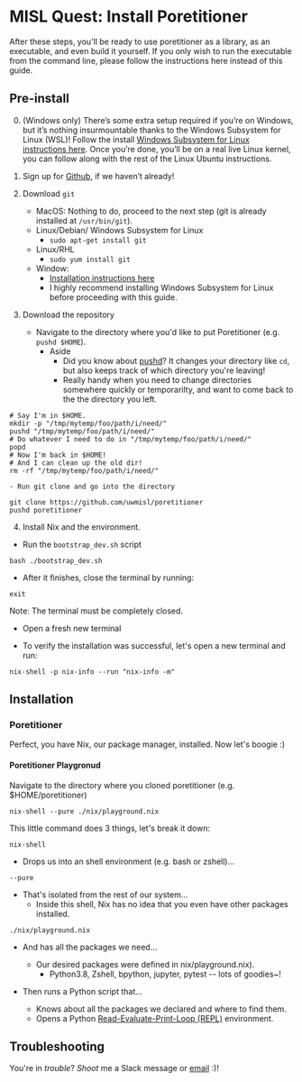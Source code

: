 # MISL Quest: Install Poretitioner

After these steps, you'll be ready to use poretitioner as a library, as an executable, and even build it yourself. If you only wish to run the executable from the command line, please follow the instructions here instead of this guide.

## Pre-install

0. (Windows only) There’s some extra setup required if you’re on Windows, but it’s nothing insurmountable thanks to the Windows Subsystem for Linux (WSL)! Follow the install [Windows Subsystem for Linux instructions here](https://docs.microsoft.com/en-us/windows/wsl/install-win10). Once you’re done, you’ll be on a real live Linux kernel, you can follow along with the rest of the Linux Ubuntu instructions.


1. Sign up for [Github](https://www.github.com), if we haven’t already!

2. Download `git`
    - MacOS: Nothing to do, proceed to the next step (git is already installed at `/usr/bin/git`).
    - Linux/Debian/ Windows Subsystem for Linux
        - `sudo apt-get install git`
    - Linux/RHL
        - `sudo yum install git`
    - Window:
        - [Installation instructions here](https://git-scm.com/download/win)
        - I highly recommend installing Windows Subsystem for Linux before proceeding with this guide.

3. Download the repository
    - Navigate to the directory where you'd like to put Poretitioner (e.g. `pushd $HOME`).
        - Aside
            - Did you know about [pushd](https://en.wikipedia.org/wiki/Pushd_and_popd)? It changes your directory like `cd`, but also keeps track of which directory you're leaving!
            - Really handy when you need to change directories somewhere quickly or temporarilty, and want to come back to the the directory you left.
```
# Say I'm in $HOME.
mkdir -p "/tmp/mytemp/foo/path/i/need/"
pushd "/tmp/mytemp/foo/path/i/need/"
# Do whatever I need to do in "/tmp/mytemp/foo/path/i/need/"
popd
# Now I'm back in $HOME!
# And I can clean up the old dir!
rm -rf "/tmp/mytemp/foo/path/i/need/"
```
    - Run git clone and go into the directory

```
git clone https://github.com/uwmisl/poretitioner
pushd poretitioner
```

4. Install Nix and the environment.

- Run the `bootstrap_dev.sh` script

```shell
bash ./bootstrap_dev.sh
```

- After it finishes, close the terminal by running:

```
exit
```

Note: The terminal must be completely closed.

- Open a fresh new terminal

- To verify the installation was successful, let's open a new terminal and run:

```
nix-shell -p nix-info --run "nix-info -m"
```


## Installation

### Poretitioner

Perfect, you have Nix, our package manager, installed. Now let's boogie :)


#### Poretitioner Playgronud

Navigate to the directory where you cloned poretitioner (e.g. $HOME/poretitioner)

```
nix-shell --pure ./nix/playground.nix
```

This little command does 3 things, let's break it down:


`nix-shell`

- Drops us into an shell environment (e.g. bash or zshell)...

`--pure`

- That's isolated from the rest of our system...
    - Inside this shell, Nix has no idea that you even have other packages installed.

`./nix/playground.nix`

- And has all the packages we need...
    - Our desired packages were defined in nix/playground.nix).
        - Python3.8, Zshell, bpython, jupyter, pytest -- lots of goodies~!

- Then runs a Python script that...
    - Knows about all the packages we declared and where to find them.
    - Opens a Python [Read-Evaluate-Print-Loop (REPL)](https://en.wikipedia.org/wiki/Read%E2%80%93eval%E2%80%93print_loop) environment.



## Troubleshooting

You're in _trouble_? _Shoot_ me a Slack message or [email](mailto:jdunstan@cs.washington.edu) :)!
